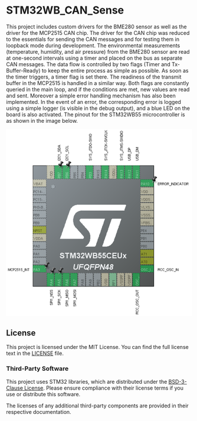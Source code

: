 # STM32WB_CAN_Sense

This project includes custom drivers for the BME280 sensor as well as the driver for the MCP2515 CAN chip. The driver for the CAN chip was reduced to the essentials for sending the CAN messages and for testing them in loopback mode during development. The environmental measurements ​​(temperature, humidity, and air pressure) from the BME280 sensor are read at one-second intervals using a timer and placed on the bus as separate CAN messages. The data flow is controlled by two flags (Timer and Tx-Buffer-Ready) to keep the entire process as simple as possible. As soon as the timer triggers, a timer flag is set there. The readiness of the transmit buffer in the MCP2515 is handled in a similar way. Both flags are constantly queried in the main loop, and if the conditions are met, new values ​​are read and sent. Moreover a simple error handling mechanism has also been implemented. In the event of an error, the corresponding error is logged using a simple logger (is visible in the debug output), and a blue LED on the board is also activated. The pinout for the STM32WB55 microcontroller is as shown in the image below.

![STM32WB55_Pinout_Overview](/docs/STM32WB55_CAN_Sense_Pinout_View.png)

## License

This project is licensed under the MIT License. You can find the full license text in the [LICENSE](https://github.com/AndreasCnaus/PiCAN_Sense/blob/main/docs/LICENSE) file.

### Third-Party Software

This project uses STM32 libraries, which are distributed under the [BSD-3-Clause License](https://opensource.org/licenses/BSD-3-Clause). Please ensure compliance with their license terms if you use or distribute this software.

The licenses of any additional third-party components are provided in their respective documentation.

